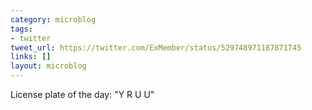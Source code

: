 ```yaml
---
category: microblog
tags:
- twitter
tweet_url: https://twitter.com/ExMember/status/529748971187871745
links: []
layout: microblog
---
```

License plate of the day: "Y R U U"
